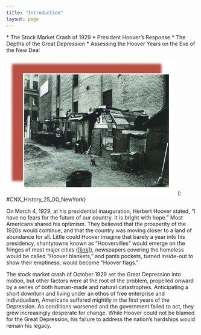 ```yaml
---
title: "Introduction"
layout: page
---
```



<div data-type="abstract" markdown="1">
* The Stock Market Crash of 1929
* President Hoover’s Response
* The Depths of the Great Depression
* Assessing the Hoover Years on the Eve of the New Deal

</div>

<?cnx.eoc class="summary" title="Summary"?>

<?cnx.eoc class="review-questions" title="Review Questions"?>

<?cnx.eoc class="critical-thinking" title="Critical Thinking Questions"?>

<?cnx.eoc class="references" title="References"?>

 ![A photograph shows a row of urban shanties, with several of their inhabitants sitting outside.](../resources/CNX_History_25_00_NewYork.jpg "In 1935, American photographer Berenice Abbott photographed these shanties, which the unemployed in Lower Manhattan built during the depths of the Great Depression. (credit: modification of work by Works Progress Administration)"){: #CNX_History_25_00_NewYork}

On March 4, 1929, at his presidential inauguration, Herbert Hoover stated, “I have no fears for the future of our country. It is bright with hope.” Most Americans shared his optimism. They believed that the prosperity of the 1920s would continue, and that the country was moving closer to a land of abundance for all. Little could Hoover imagine that barely a year into his presidency, shantytowns known as “Hoovervilles” would emerge on the fringes of most major cities ([\[link\]](#CNX_History_25_00_NewYork)), newspapers covering the homeless would be called “Hoover blankets,” and pants pockets, turned inside-out to show their emptiness, would become “Hoover flags.”

The stock market crash of October 1929 set the Great Depression into motion, but other factors were at the root of the problem, propelled onward by a series of both human-made and natural catastrophes. Anticipating a short downturn and living under an ethos of free enterprise and individualism, Americans suffered mightily in the first years of the Depression. As conditions worsened and the government failed to act, they grew increasingly desperate for change. While Hoover could not be blamed for the Great Depression, his failure to address the nation’s hardships would remain his legacy.

